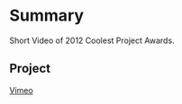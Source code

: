 # Summary

 Short Video of 2012 Coolest Project Awards. 

## Project

[Vimeo](http://vimeo.com/61310968)
